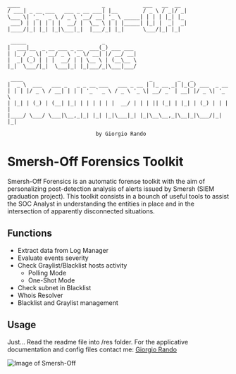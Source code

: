 ```
____                          _            ___   __  __ 
/ ___| _ __ ___   ___ _ __ ___| |__        / _ \ / _|/ _|
\___ \| '_ ` _ \ / _ \ '__/ __| '_ \ _____| | | | |_| |_ 
 ___) | | | | | |  __/ |  \__ \ | | |_____| |_| |  _|  _|
|____/|_| |_| |_|\___|_|  |___/_| |_|      \___/|_| |_|  
                                                         
 _____                        _           
|  ___|__  _ __ ___ _ __  ___(_) ___ ___  
| |_ / _ \| '__/ _ \ '_ \/ __| |/ __/ __| 
|  _| (_) | | |  __/ | | \__ \ | (__\__ \ 
|_|  \___/|_|  \___|_| |_|___/_|\___|___/ 
                                              
 ____                                        _        _   _             
|  _ \  ___   ___ _   _ _ __ ___   ___ _ __ | |_ __ _| |_(_) ___  _ __  
| | | |/ _ \ / __| | | | '_ ` _ \ / _ \ '_ \| __/ _` | __| |/ _ \| '_ \ 
| |_| | (_) | (__| |_| | | | | | |  __/ | | | || (_| | |_| | (_) | | | |
|____/ \___/ \___|\__,_|_| |_| |_|\___|_| |_|\__\__,_|\__|_|\___/|_| |_|

							by Giorgio Rando

```

# Smersh-Off Forensics Toolkit
Smersh-Off Forensics is an automatic forense toolkit with the aim of personalizing post-detection analysis
of alerts issued by Smersh (SIEM graduation project). This toolkit consists in a bounch of useful tools
to assist the SOC Analyst in understanding the entities in place and in the intersection of
apparently disconnected situations.

## Functions

 * Extract data from Log Manager
 * Evaluate events severity
 * Check Graylist/Blacklist hosts activity
   * Polling Mode
   * One-Shot Mode
 * Check subnet in Blacklist
 * Whois Resolver
 * Blacklist and Graylist management
 
 ## Usage
 
 Just... Read the readme file into /res folder. For the applicative documentation and config files contact me:
 [Giorgio Rando](https://www.linkedin.com/in/giorgio-rando-163710b4/)

![Image of Smersh-Off](https://github.com/Hvts3rk/smersh-off_forensics_toolkit/blob/master/images/screen.png)
